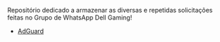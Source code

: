 Repositório dedicado a armazenar as diversas e repetidas solicitações feitas no Grupo de WhatsApp Dell Gaming!

- [AdGuard](./AdGuard)